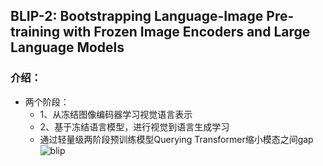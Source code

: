## BLIP-2: Bootstrapping Language-Image Pre-training with Frozen Image Encoders and Large Language Models
### 介绍：
* 两个阶段：
  - 1、从冻结图像编码器学习视觉语言表示
  - 2、基于冻结语言模型，进行视觉到语言生成学习
  - 通过轻量级两阶段预训练模型Querying Transformer缩小模态之间gap
    ![blip]("https://github.com/bixie6868/project/blob/main/images/Snipaste_2024-01-17_16-08-06.png","blip")
